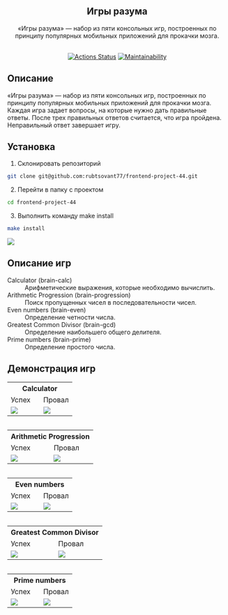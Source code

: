 <h2 align="center">
Игры разума
<br>
</h2>
<div align="center">
«Игры разума» — набор из пяти консольных игр, построенных по принципу популярных мобильных приложений для прокачки мозга. 
</div>
<br>
<div align="center">

[![Actions Status](https://github.com/rubtsovant77/frontend-project-44/actions/workflows/hexlet-check.yml/badge.svg)](https://github.com/rubtsovant77/frontend-project-44/actions) 
[![Maintainability](https://api.codeclimate.com/v1/badges/54cbc918938b0b260952/maintainability)](https://codeclimate.com/github/rubtsovant77/frontend-project-44/maintainability)

</div>

## Описание 

«Игры разума» — набор из пяти консольных игр, построенных по принципу популярных мобильных приложений для прокачки мозга. Каждая игра задает вопросы, на которые нужно дать правильные ответы. После трех правильных ответов считается, что игра пройдена. Неправильный ответ завершает игру.

## Установка
1. Склонировать репозиторий
```bash
git clone git@github.com:rubtsovant77/frontend-project-44.git
```
2. Перейти в папку с проектом
```bash
cd frontend-project-44
```
3. Выполнить команду make install
```bash
make install
```
<a href="https://asciinema.org/a/PKapE2GnnVQEsQILU4MJ6cHj4" target="_blank"><img src="https://asciinema.org/a/PKapE2GnnVQEsQILU4MJ6cHj4.svg" /></a>

## Описание игр
<dl>
  <dt>Calculator (brain-calc)</dt>
  <dd>Арифметические выражения, которые необходимо вычислить.</dd>

  <dt>Arithmetic Progression (brain-progression)</dt>
  <dd>Поиск пропущенных чисел в последовательности чисел.</dd>

  <dt>Even numbers (brain-even)</dt>
  <dd>Определение четности числа.</dd>

  <dt>Greatest Common Divisor (brain-gcd)</dt>
  <dd>Определение наибольшего общего делителя.</dd>

  <dt>Prime numbers (brain-prime)</dt>
  <dd>Определение простого числа.</dd>
</dl>

## Демонстрация игр
<table>
  <tr>
    <th colspan="2">Calculator</th>
  </tr>
  <tr>
    <td style="width: 50%;">Успех</td>
    <td style="width: 50%;">Провал</td>
  </tr>
  <tr>
    <td style="width: 50%;">
      <a href="https://asciinema.org/a/JcvV5ifcV6STOT219czATPoRi" target="_blank"><img src="https://asciinema.org/a/JcvV5ifcV6STOT219czATPoRi.svg" /></a>
    </td>
    <td style="width: 50%;">
      <a href="https://asciinema.org/a/MMOioD2VYAMA4SKGJQlajZ8ff" target="_blank"><img src="https://asciinema.org/a/MMOioD2VYAMA4SKGJQlajZ8ff.svg" /></a>
    </td>
  </tr>
<table>

<table>
  <tr>
    <th colspan="2">Arithmetic Progression</th>
  </tr>
  <tr>
    <td style="width: 50%;">Успех</td>
    <td style="width: 50%;">Провал</td>
  </tr>
  <tr>
    <td style="width: 50%;">
      <a href="https://asciinema.org/a/ODw7zQvThaxcvcbIA3xeY3XfN" target="_blank"><img src="https://asciinema.org/a/ODw7zQvThaxcvcbIA3xeY3XfN.svg" /></a>
    </td>
    <td style="width: 50%;">
      <a href="https://asciinema.org/a/ifBDP4cMj4Y4xL4AQO9s7wH0i" target="_blank"><img src="https://asciinema.org/a/ifBDP4cMj4Y4xL4AQO9s7wH0i.svg" /></a>
    </td>
  </tr>
<table>

<table>
  <tr>
    <th colspan="2">Even numbers</th>
  </tr>
  <tr>
    <td style="width: 50%, text-align: center;">Успех</td>
    <td style="width: 50%, text-align: center;">Провал</td>
  </tr>
  <tr>
    <td style="width: 50%;">
      <a href="https://asciinema.org/a/JBFGArwdqN2q68JdWvpUbj5q6" target="_blank"><img src="https://asciinema.org/a/JBFGArwdqN2q68JdWvpUbj5q6.svg" /></a>
    </td>
    <td style="width: 50%;">
      <a href="https://asciinema.org/a/nODeUdGoSbg0a3rxrBxk8l8U6" target="_blank"><img src="https://asciinema.org/a/nODeUdGoSbg0a3rxrBxk8l8U6.svg" /></a>
    </td>
  </tr>
<table>

<table>
  <tr>
    <th colspan="2">Greatest Common Divisor</th>
  </tr>
  <tr>
    <td style="width: 50%;">Успех</td>
    <td style="width: 50%;">Провал</td>
  </tr>
  <tr>
    <td style="width: 50%;">
      <a href="https://asciinema.org/a/BeLE3cQFjkhQZI4ax1U76EtM6" target="_blank"><img src="https://asciinema.org/a/BeLE3cQFjkhQZI4ax1U76EtM6.svg" /></a>
    </td>
    <td style="width: 50%;">
      <a href="https://asciinema.org/a/U53bUluwUuFuv1AardFqgJHJF" target="_blank"><img src="https://asciinema.org/a/U53bUluwUuFuv1AardFqgJHJF.svg" /></a>
    </td>
  </tr>
<table>

<table>
  <tr>
    <th colspan="2">Prime numbers</th>
  </tr>
  <tr>
    <td style="width: 50%;">Успех</td>
    <td style="width: 50%;">Провал</td>
  </tr>
  <tr>
    <td style="width: 50%;">
      <a href="https://asciinema.org/a/NNj4JAGI39AQc0ooaKKpni2Sg" target="_blank"><img src="https://asciinema.org/a/NNj4JAGI39AQc0ooaKKpni2Sg.svg" /></a>
    </td>
    <td style="width: 50%;">
      <a href="https://asciinema.org/a/WVK8z0LZgpV7m5ySo76CgG1iy" target="_blank"><img src="https://asciinema.org/a/WVK8z0LZgpV7m5ySo76CgG1iy.svg" /></a>
    </td>
  </tr>
<table>